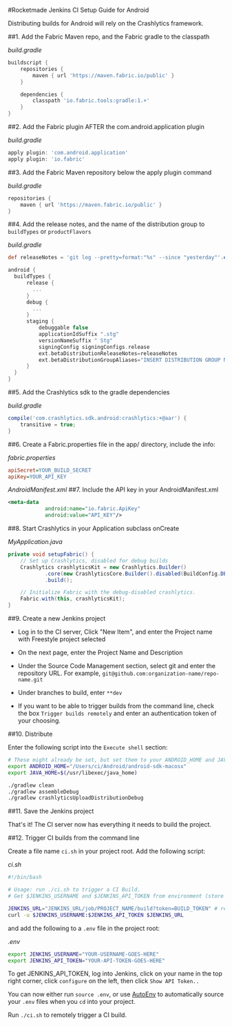#Rocketmade Jenkins CI Setup Guide for Android

Distributing builds for Android will rely on the Crashlytics framework.

##1. Add the Fabric Maven repo, and the Fabric gradle to the classpath

_build.gradle_
```gradle
buildscript {
    repositories {
        maven { url 'https://maven.fabric.io/public' }
    }

    dependencies {
        classpath 'io.fabric.tools:gradle:1.+'
    }
}
```

##2. Add the Fabric plugin AFTER the com.android.application plugin

_build.gradle_
```gradle
apply plugin: 'com.android.application'
apply plugin: 'io.fabric'
```

##3. Add the Fabric Maven repository below the apply plugin command

_build.gradle_
```gradle
repositories {
    maven { url 'https://maven.fabric.io/public' }
}

```

##4. Add the release notes, and the name of the distribution group to `buildTypes` or `productFlavors`

_build.gradle_
```gradle
def releaseNotes = 'git log --pretty=format:"%s" --since "yesterday"'.execute([], project.rootDir).text.trim()

android {
  buildTypes {
      release {
        ...
      }
      debug {
        ...
      }
      staging {
          debuggable false
          applicationIdSuffix ".stg"
          versionNameSuffix " Stg"
          signingConfig signingConfigs.release
          ext.betaDistributionReleaseNotes=releaseNotes
          ext.betaDistributionGroupAliases="INSERT DISTRIBUTION GROUP NAME HERE"
      }
  }
}
```

##5. Add the Crashlytics sdk to the gradle dependencies

_build.gradle_
```gradle
compile('com.crashlytics.sdk.android:crashlytics:+@aar') {
    transitive = true;
}
```

##6. Create a Fabric.properties file in the app/ directory, include the info:

_fabric.properties_
```ini
apiSecret=YOUR_BUILD_SECRET
apiKey=YOUR_API_KEY
```

_AndroidManifest.xml_
##7. Include the API key in your AndroidManifest.xml

```xml
<meta-data
            android:name="io.fabric.ApiKey"
            android:value="API_KEY"/>

```

##8. Start Crashlytics in your Application subclass onCreate

_MyApplication.java_
```java
private void setupFabric() {
    // Set up Crashlytics, disabled for debug builds
    Crashlytics crashlyticsKit = new Crashlytics.Builder()
            .core(new CrashlyticsCore.Builder().disabled(BuildConfig.DEBUG).build())
            .build();

    // Initialize Fabric with the debug-disabled crashlytics.
    Fabric.with(this, crashlyticsKit);
}
```

##9. Create a new Jenkins project

* Log in to the CI server, Click "New Item", and enter the Project name with Freestyle project selected

* On the next page, enter the Project Name and Description

* Under the Source Code Management section, select git and enter the repository URL. For example, `git@github.com:organization-name/repo-name.git`

* Under branches to build, enter `**dev`

* If you want to be able to trigger builds from the command line, check the box `Trigger builds remotely`  and enter an authentication token of your choosing.

##10. Distribute

Enter the following script into the `Execute shell` section:

```bash
# These might already be set, but set them to your ANDROID_HOME and JAVA_HOME locations if not
export ANDROID_HOME="/Users/ci/Android/android-sdk-macosx"
export JAVA_HOME=$(/usr/libexec/java_home)

./gradlew clean
./gradlew assembleDebug
./gradlew crashlyticsUploadDistributionDebug

```

##11. Save the Jenkins project

That's it! The CI server now has everything it needs to build the project.


##12. Trigger CI builds from the command line

Create a file name `ci.sh` in your project root. Add the following script:

_ci.sh_
```bash
#!/bin/bash

# Usage: run ./ci.sh to trigger a CI Build.
# Get $JENKINS_USERNAME and $JENKINS_API_TOKEN from environment (store in a .env file and use AutoEnv)

JENKINS_URL="JENKINS_URL/job/PROJECT_NAME/build?token=BUILD_TOKEN" # replace with your URL
curl -u $JENKINS_USERNAME:$JENKINS_API_TOKEN $JENKINS_URL
```

and add the following to a `.env` file in the project root:

_.env_
```bash
export JENKINS_USERNAME="YOUR-USERNAME-GOES-HERE"
export JENKINS_API_TOKEN="YOUR-API-TOKEN-GOES-HERE"
```

To get JENKINS_API_TOKEN, log into Jenkins, click on your name in the top right corner, click `configure` on the left, then click `Show API Token..`

You can now either run `source .env`, or use [AutoEnv](https://github.com/kennethreitz/autoenv) to automatically source your `.env` files when you `cd` into your project.

Run `./ci.sh` to remotely trigger a CI build.
